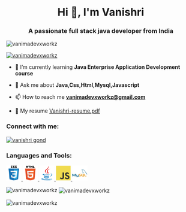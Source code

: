 <h1 align="center">Hi 👋, I'm Vanishri</h1>
<h3 align="center">A passionate full stack java developer from India</h3>

<p align="left"> <img src="https://komarev.com/ghpvc/?username=vanimadevxworkz&label=Profile%20views&color=0e75b6&style=flat" alt="vanimadevxworkz" /> </p>

<p align="left"> <a href="https://github.com/ryo-ma/github-profile-trophy"><img src="https://github-profile-trophy.vercel.app/?username=vanimadevxworkz" alt="vanimadevxworkz" /></a> </p>

- 🌱 I’m currently learning **Java Enterprise Application Development course**

- 💬 Ask me about **Java,Css,Html,Mysql,Javascript**

- 📫 How to reach me **vanimadevxworkz@gmail.com**

- 📄 My resume [Vanishri-resume.pdf](Vanishri-resume.pdf)

<h3 align="left">Connect with me:</h3>
<p align="left">
<a href="https://linkedin.com/in/vanishri gond" target="blank"><img align="center" src="https://raw.githubusercontent.com/rahuldkjain/github-profile-readme-generator/master/src/images/icons/Social/linked-in-alt.svg" alt="vanishri gond" height="30" width="40" /></a>
</p>

<h3 align="left">Languages and Tools:</h3>
<p align="left"> <a href="https://www.w3schools.com/css/" target="_blank" rel="noreferrer"> <img src="https://raw.githubusercontent.com/devicons/devicon/master/icons/css3/css3-original-wordmark.svg" alt="css3" width="40" height="40"/> </a> <a href="https://www.w3.org/html/" target="_blank" rel="noreferrer"> <img src="https://raw.githubusercontent.com/devicons/devicon/master/icons/html5/html5-original-wordmark.svg" alt="html5" width="40" height="40"/> </a> <a href="https://www.java.com" target="_blank" rel="noreferrer"> <img src="https://raw.githubusercontent.com/devicons/devicon/master/icons/java/java-original.svg" alt="java" width="40" height="40"/> </a> <a href="https://developer.mozilla.org/en-US/docs/Web/JavaScript" target="_blank" rel="noreferrer"> <img src="https://raw.githubusercontent.com/devicons/devicon/master/icons/javascript/javascript-original.svg" alt="javascript" width="40" height="40"/> </a> <a href="https://www.mysql.com/" target="_blank" rel="noreferrer"> <img src="https://raw.githubusercontent.com/devicons/devicon/master/icons/mysql/mysql-original-wordmark.svg" alt="mysql" width="40" height="40"/> </a> </p>

<p><img align="left" src="https://github-readme-stats.vercel.app/api/top-langs?username=vanimadevxworkz&show_icons=true&locale=en&layout=compact" alt="vanimadevxworkz" /></p>

<p>&nbsp;<img align="center" src="https://github-readme-stats.vercel.app/api?username=vanimadevxworkz&show_icons=true&locale=en" alt="vanimadevxworkz" /></p>

<p><img align="center" src="https://github-readme-streak-stats.herokuapp.com/?user=vanimadevxworkz&" alt="vanimadevxworkz" /></p>
